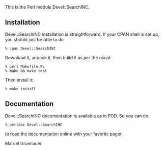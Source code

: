 This is the Perl module Devel::SearchINC.

## Installation

Devel::SearchINC installation is straightforward. If your CPAN shell is set up,
you should just be able to do

    % cpan Devel::SearchINC

Download it, unpack it, then build it as per the usual:

    % perl Makefile.PL
    % make && make test

Then install it:

    % make install

## Documentation

Devel::SearchINC documentation is available as in POD. So you can do:

    % perldoc Devel::SearchINC

to read the documentation online with your favorite pager.

Marcel Gruenauer
